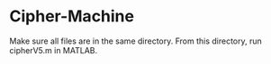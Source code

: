 # Cipher-Machine
Make sure all files are in the same directory.  From this directory, run cipherV5.m in MATLAB.
